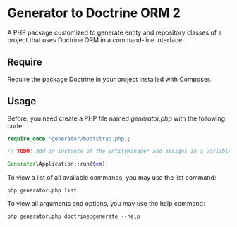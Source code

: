 # Generator to Doctrine ORM 2

A PHP package customized to generate entity and repository classes of a project that uses Doctrine ORM in a command-line interface.

## Require 

Require the package Doctrine in your project installed with Composer.

## Usage

Before, you need create a PHP file named *generator.php* with the following code:

```php
require_once 'generator/bootstrap.php';

// TODO: Add an instance of the EntityManager and assigns in a variable named $em 

Generator\Application::run($em);
```

To view a list of all available commands, you may use the list command:

```
php generator.php list
```

To view all arguments and options, you may use the help command:

```
php generator.php doctrine:generate --help
```